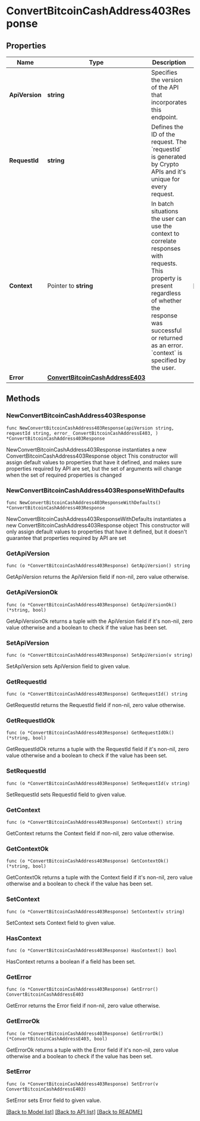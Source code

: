 # ConvertBitcoinCashAddress403Response

## Properties

Name | Type | Description | Notes
------------ | ------------- | ------------- | -------------
**ApiVersion** | **string** | Specifies the version of the API that incorporates this endpoint. | 
**RequestId** | **string** | Defines the ID of the request. The &#x60;requestId&#x60; is generated by Crypto APIs and it&#39;s unique for every request. | 
**Context** | Pointer to **string** | In batch situations the user can use the context to correlate responses with requests. This property is present regardless of whether the response was successful or returned as an error. &#x60;context&#x60; is specified by the user. | [optional] 
**Error** | [**ConvertBitcoinCashAddressE403**](ConvertBitcoinCashAddressE403.md) |  | 

## Methods

### NewConvertBitcoinCashAddress403Response

`func NewConvertBitcoinCashAddress403Response(apiVersion string, requestId string, error_ ConvertBitcoinCashAddressE403, ) *ConvertBitcoinCashAddress403Response`

NewConvertBitcoinCashAddress403Response instantiates a new ConvertBitcoinCashAddress403Response object
This constructor will assign default values to properties that have it defined,
and makes sure properties required by API are set, but the set of arguments
will change when the set of required properties is changed

### NewConvertBitcoinCashAddress403ResponseWithDefaults

`func NewConvertBitcoinCashAddress403ResponseWithDefaults() *ConvertBitcoinCashAddress403Response`

NewConvertBitcoinCashAddress403ResponseWithDefaults instantiates a new ConvertBitcoinCashAddress403Response object
This constructor will only assign default values to properties that have it defined,
but it doesn't guarantee that properties required by API are set

### GetApiVersion

`func (o *ConvertBitcoinCashAddress403Response) GetApiVersion() string`

GetApiVersion returns the ApiVersion field if non-nil, zero value otherwise.

### GetApiVersionOk

`func (o *ConvertBitcoinCashAddress403Response) GetApiVersionOk() (*string, bool)`

GetApiVersionOk returns a tuple with the ApiVersion field if it's non-nil, zero value otherwise
and a boolean to check if the value has been set.

### SetApiVersion

`func (o *ConvertBitcoinCashAddress403Response) SetApiVersion(v string)`

SetApiVersion sets ApiVersion field to given value.


### GetRequestId

`func (o *ConvertBitcoinCashAddress403Response) GetRequestId() string`

GetRequestId returns the RequestId field if non-nil, zero value otherwise.

### GetRequestIdOk

`func (o *ConvertBitcoinCashAddress403Response) GetRequestIdOk() (*string, bool)`

GetRequestIdOk returns a tuple with the RequestId field if it's non-nil, zero value otherwise
and a boolean to check if the value has been set.

### SetRequestId

`func (o *ConvertBitcoinCashAddress403Response) SetRequestId(v string)`

SetRequestId sets RequestId field to given value.


### GetContext

`func (o *ConvertBitcoinCashAddress403Response) GetContext() string`

GetContext returns the Context field if non-nil, zero value otherwise.

### GetContextOk

`func (o *ConvertBitcoinCashAddress403Response) GetContextOk() (*string, bool)`

GetContextOk returns a tuple with the Context field if it's non-nil, zero value otherwise
and a boolean to check if the value has been set.

### SetContext

`func (o *ConvertBitcoinCashAddress403Response) SetContext(v string)`

SetContext sets Context field to given value.

### HasContext

`func (o *ConvertBitcoinCashAddress403Response) HasContext() bool`

HasContext returns a boolean if a field has been set.

### GetError

`func (o *ConvertBitcoinCashAddress403Response) GetError() ConvertBitcoinCashAddressE403`

GetError returns the Error field if non-nil, zero value otherwise.

### GetErrorOk

`func (o *ConvertBitcoinCashAddress403Response) GetErrorOk() (*ConvertBitcoinCashAddressE403, bool)`

GetErrorOk returns a tuple with the Error field if it's non-nil, zero value otherwise
and a boolean to check if the value has been set.

### SetError

`func (o *ConvertBitcoinCashAddress403Response) SetError(v ConvertBitcoinCashAddressE403)`

SetError sets Error field to given value.



[[Back to Model list]](../README.md#documentation-for-models) [[Back to API list]](../README.md#documentation-for-api-endpoints) [[Back to README]](../README.md)


